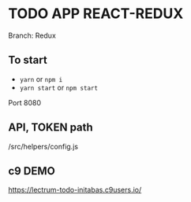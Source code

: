 # TODO APP REACT-REDUX
Branch: Redux

## To start
+ `yarn` or `npm i`
+ `yarn start` or `npm start`

Port 8080

## API, TOKEN path
/src/helpers/config.js

## c9 DEMO
https://lectrum-todo-initabas.c9users.io/
